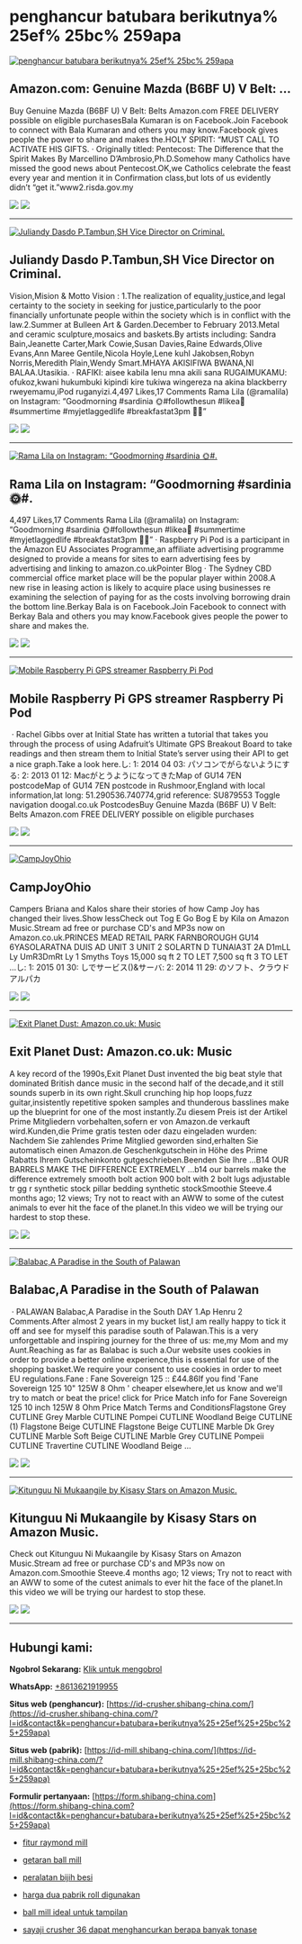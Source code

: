 # penghancur batubara berikutnya% 25ef% 25bc% 259apa

<a href="https://swt.shibang-china.com/?l=id&img&k=penghancur+batubara+berikutnya%25+25ef%25+25bc%25+259apa" target="_blank">![penghancur batubara berikutnya% 25ef% 25bc% 259apa](http://static.shibang-china.com/all-800x300/944.jpg)</a>

## Amazon.com: Genuine Mazda (B6BF U) V Belt: …
Buy Genuine Mazda (B6BF U) V Belt: Belts Amazon.com FREE DELIVERY possible on eligible purchasesBala Kumaran is on Facebook.Join Facebook to connect with Bala Kumaran and others you may know.Facebook gives people the power to share and makes the.HOLY SPIRIT: “MUST CALL TO ACTIVATE HIS GIFTS.&nbsp;&#0183;&#32;Originally titled: Pentecost: The Difference that the Spirit Makes By Marcellino D’Ambrosio,Ph.D.Somehow many Catholics have missed the good news about Pentecost.OK,we Catholics celebrate the feast every year and mention it in Confirmation class,but lots of us evidently didn’t “get it.”www2.risda.gov.my


<a href="https://whatsapp.shibangsoft.com/WhatsApp.php" target="_blank" title="WhatsApp">![](http://static.shibang-china.com/icon/whatsapp.png)</a> <a href="https://swt.shibang-china.com/?l=id&icon&k=penghancur+batubara+berikutnya%25+25ef%25+25bc%25+259apa" target="_blank">![](http://static.shibang-china.com/icon/chat-id.png)</a>

---

<a href="https://swt.shibang-china.com/?l=id&img&k=penghancur+batubara+berikutnya%25+25ef%25+25bc%25+259apa" target="_blank">![Juliandy Dasdo P.Tambun,SH Vice Director on Criminal.](http://static.shibang-china.com/all-800x300/902.jpg)</a>

## Juliandy Dasdo P.Tambun,SH Vice Director on Criminal.
Vision,Mision &amp; Motto Vision : 1.The realization of equality,justice,and legal certainty to the society in seeking for justice,particularly to the poor financially unfortunate people within the society which is in conflict with the law.2.Summer at Bulleen Art &amp; Garden.December to February 2013.Metal and ceramic sculpture,mosaics and baskets.By artists including: Sandra Bain,Jeanette Carter,Mark Cowie,Susan Davies,Raine Edwards,Olive Evans,Ann Maree Gentile,Nicola Hoyle,Lene kuhl Jakobsen,Robyn Norris,Meredith Plain,Wendy Smart.MHAYA AKISIFIWA BWANA,NI BALAA.Utasikia.&nbsp;&#0183;&#32;RAFIKI: aisee kabila lenu mna akili sana RUGAIMUKAMU: ofukoz,kwani hukumbuki kipindi kire tukiwa wingereza na akina blackberry rweyemamu,iPod ruganyizi.4,497 Likes,17 Comments Rama Lila (@ramalila) on Instagram: “Goodmorning #sardinia 🌞#followthesun #likea🌻 #summertime #myjetlaggedlife #breakfastat3pm 🙆🏽”


<a href="https://whatsapp.shibangsoft.com/WhatsApp.php" target="_blank" title="WhatsApp">![](http://static.shibang-china.com/icon/whatsapp.png)</a> <a href="https://swt.shibang-china.com/?l=id&icon&k=penghancur+batubara+berikutnya%25+25ef%25+25bc%25+259apa" target="_blank">![](http://static.shibang-china.com/icon/chat-id.png)</a>

---

<a href="https://swt.shibang-china.com/?l=id&img&k=penghancur+batubara+berikutnya%25+25ef%25+25bc%25+259apa" target="_blank">![Rama Lila on Instagram: “Goodmorning #sardinia 🌞#.](http://static.shibang-china.com/all-800x300/1150.jpg)</a>

## Rama Lila on Instagram: “Goodmorning #sardinia 🌞#.
4,497 Likes,17 Comments Rama Lila (@ramalila) on Instagram: “Goodmorning #sardinia 🌞#followthesun #likea🌻 #summertime #myjetlaggedlife #breakfastat3pm 🙆🏽”&nbsp;&#0183;&#32;Raspberry Pi Pod is a participant in the Amazon EU Associates Programme,an affiliate advertising programme designed to provide a means for sites to earn advertising fees by advertising and linking to amazon.co.ukPointer Blog&nbsp;&#0183;&#32;The Sydney CBD commercial office market place will be the popular player within 2008.A new rise in leasing action is likely to acquire place using businesses re examining the selection of paying for as the costs involving borrowing drain the bottom line.Berkay Bala is on Facebook.Join Facebook to connect with Berkay Bala and others you may know.Facebook gives people the power to share and makes the.


<a href="https://whatsapp.shibangsoft.com/WhatsApp.php" target="_blank" title="WhatsApp">![](http://static.shibang-china.com/icon/whatsapp.png)</a> <a href="https://swt.shibang-china.com/?l=id&icon&k=penghancur+batubara+berikutnya%25+25ef%25+25bc%25+259apa" target="_blank">![](http://static.shibang-china.com/icon/chat-id.png)</a>

---

<a href="https://swt.shibang-china.com/?l=id&img&k=penghancur+batubara+berikutnya%25+25ef%25+25bc%25+259apa" target="_blank">![Mobile Raspberry Pi GPS streamer Raspberry Pi Pod](http://static.shibang-china.com/all-800x300/23.jpg)</a>

## Mobile Raspberry Pi GPS streamer Raspberry Pi Pod
&nbsp;&#0183;&#32;Rachel Gibbs over at Initial State has written a tutorial that takes you through the process of using Adafruit’s Ultimate GPS Breakout Board to take readings and then stream them to Initial State’s server using their API to get a nice graph.Take a look here.し: 1: 2014 04 03: パソコンでがらないようにする: 2: 2013 01 12: MacがとうようになってきたMap of GU14 7EN postcodeMap of GU14 7EN postcode in Rushmoor,England with local information,lat long: 51.290536.740774,grid reference: SU879553 Toggle navigation doogal.co.uk PostcodesBuy Genuine Mazda (B6BF U) V Belt: Belts Amazon.com FREE DELIVERY possible on eligible purchases


<a href="https://whatsapp.shibangsoft.com/WhatsApp.php" target="_blank" title="WhatsApp">![](http://static.shibang-china.com/icon/whatsapp.png)</a> <a href="https://swt.shibang-china.com/?l=id&icon&k=penghancur+batubara+berikutnya%25+25ef%25+25bc%25+259apa" target="_blank">![](http://static.shibang-china.com/icon/chat-id.png)</a>

---

<a href="https://swt.shibang-china.com/?l=id&img&k=penghancur+batubara+berikutnya%25+25ef%25+25bc%25+259apa" target="_blank">![CampJoyOhio](http://static.shibang-china.com/all-800x300/1439.jpg)</a>

## CampJoyOhio
Campers Briana and Kalos share their stories of how Camp Joy has changed their lives.Show lessCheck out Tog E Go Bog E by Kila on Amazon Music.Stream ad free or purchase CD's and MP3s now on Amazon.co.uk.PRINCES MEAD RETAIL PARK FARNBOROUGH GU14 6YASOLARATNA DUIS AD UNIT 3 UNIT 2 SOLARTN D TUNAIA3T 2A D1mLL Ly UmR3DmRt Ly 1 Smyths Toys 15,000 sq ft 2 TO LET 7,500 sq ft 3 TO LET …し: 1: 2015 01 30: しでサービス()&amp;サーバ: 2: 2014 11 29: のソフト、クラウドアルパカ


<a href="https://whatsapp.shibangsoft.com/WhatsApp.php" target="_blank" title="WhatsApp">![](http://static.shibang-china.com/icon/whatsapp.png)</a> <a href="https://swt.shibang-china.com/?l=id&icon&k=penghancur+batubara+berikutnya%25+25ef%25+25bc%25+259apa" target="_blank">![](http://static.shibang-china.com/icon/chat-id.png)</a>

---

<a href="https://swt.shibang-china.com/?l=id&img&k=penghancur+batubara+berikutnya%25+25ef%25+25bc%25+259apa" target="_blank">![Exit Planet Dust: Amazon.co.uk: Music](http://static.shibang-china.com/all-800x300/1257.jpg)</a>

## Exit Planet Dust: Amazon.co.uk: Music
A key record of the 1990s,Exit Planet Dust invented the big beat style that dominated British dance music in the second half of the decade,and it still sounds superb in its own right.Skull crunching hip hop loops,fuzz guitar,insistently repetitive spoken samples and thunderous basslines make up the blueprint for one of the most instantly.Zu diesem Preis ist der Artikel Prime Mitgliedern vorbehalten,sofern er von Amazon.de verkauft wird.Kunden,die Prime gratis testen oder dazu eingeladen wurden: Nachdem Sie zahlendes Prime Mitglied geworden sind,erhalten Sie automatisch einen Amazon.de Geschenkgutschein in H&#246;he des Prime Rabatts Ihrem Gutscheinkonto gutgeschrieben.Beenden Sie Ihre …B14 OUR BARRELS MAKE THE DIFFERENCE EXTREMELY …b14 our barrels make the difference extremely smooth bolt action 900 bolt with 2 bolt lugs adjustable tr gg r synthetic stock pillar bedding synthetic stockSmoothie Steeve.4 months ago; 12 views; Try not to react with an AWW to some of the cutest animals to ever hit the face of the planet.In this video we will be trying our hardest to stop these.


<a href="https://whatsapp.shibangsoft.com/WhatsApp.php" target="_blank" title="WhatsApp">![](http://static.shibang-china.com/icon/whatsapp.png)</a> <a href="https://swt.shibang-china.com/?l=id&icon&k=penghancur+batubara+berikutnya%25+25ef%25+25bc%25+259apa" target="_blank">![](http://static.shibang-china.com/icon/chat-id.png)</a>

---

<a href="https://swt.shibang-china.com/?l=id&img&k=penghancur+batubara+berikutnya%25+25ef%25+25bc%25+259apa" target="_blank">![Balabac,A Paradise in the South of Palawan](http://static.shibang-china.com/all-800x300/1390.jpg)</a>

## Balabac,A Paradise in the South of Palawan
&nbsp;&#0183;&#32;PALAWAN Balabac,A Paradise in the South DAY 1.Ap Henru 2 Comments.After almost 2 years in my bucket list,I am really happy to tick it off and see for myself this paradise south of Palawan.This is a very unforgettable and inspiring journey for the three of us: me,my Mom and my Aunt.Reaching as far as Balabac is such a.Our website uses cookies in order to provide a better online experience,this is essential for use of the shopping basket.We require your consent to use cookies in order to meet EU regulations.Fane : Fane Sovereign 125 :: &#163;44.86If you find 'Fane Sovereign 125 10&quot; 125W 8 Ohm ' cheaper elsewhere,let us know and we'll try to match or beat the price! click for Price Match info for Fane Sovereign 125 10 inch 125W 8 Ohm Price Match Terms and ConditionsFlagstone Grey CUTLINE Grey Marble CUTLINE Pompei CUTLINE Woodland Beige CUTLINE (1) Flagstone Beige CUTLINE Flagstone Beige CUTLINE Marble Dk Grey CUTLINE Marble Soft Beige CUTLINE Marble Grey CUTLINE Pompeii CUTLINE Travertine CUTLINE Woodland Beige …


<a href="https://whatsapp.shibangsoft.com/WhatsApp.php" target="_blank" title="WhatsApp">![](http://static.shibang-china.com/icon/whatsapp.png)</a> <a href="https://swt.shibang-china.com/?l=id&icon&k=penghancur+batubara+berikutnya%25+25ef%25+25bc%25+259apa" target="_blank">![](http://static.shibang-china.com/icon/chat-id.png)</a>

---

<a href="https://swt.shibang-china.com/?l=id&img&k=penghancur+batubara+berikutnya%25+25ef%25+25bc%25+259apa" target="_blank">![Kitunguu Ni Mukaangile by Kisasy Stars on Amazon Music.](http://static.shibang-china.com/all-800x300/482.jpg)</a>

## Kitunguu Ni Mukaangile by Kisasy Stars on Amazon Music.
Check out Kitunguu Ni Mukaangile by Kisasy Stars on Amazon Music.Stream ad free or purchase CD's and MP3s now on Amazon.com.Smoothie Steeve.4 months ago; 12 views; Try not to react with an AWW to some of the cutest animals to ever hit the face of the planet.In this video we will be trying our hardest to stop these.

<a href="https://whatsapp.shibangsoft.com/WhatsApp.php" target="_blank" title="WhatsApp">![](http://static.shibang-china.com/icon/whatsapp.png)</a> <a href="https://swt.shibang-china.com/?l=id&icon&k=penghancur+batubara+berikutnya%25+25ef%25+25bc%25+259apa" target="_blank">![](http://static.shibang-china.com/icon/chat-id.png)</a>

---
## Hubungi kami:

**Ngobrol Sekarang:** [Klik untuk mengobrol](https://swt.shibang-china.com?l=id&contact&k=penghancur+batubara+berikutnya%25+25ef%25+25bc%25+259apa)

**WhatsApp:**  [+8613621919955](https://whatsapp.shibangsoft.com/WhatsApp.php)

**Situs web (penghancur):** [https://id-crusher.shibang-china.com/](https://id-crusher.shibang-china.com/?l=id&contact&k=penghancur+batubara+berikutnya%25+25ef%25+25bc%25+259apa)

**Situs web (pabrik):** [https://id-mill.shibang-china.com/](https://id-mill.shibang-china.com/?l=id&contact&k=penghancur+batubara+berikutnya%25+25ef%25+25bc%25+259apa)

**Formulir pertanyaan:** [https://form.shibang-china.com](https://form.shibang-china.com?l=id&contact&k=penghancur+batubara+berikutnya%25+25ef%25+25bc%25+259apa)

* [fitur raymond mill](../48/fitur%20raymond%20mill.md)

* [getaran ball mill](../46/getaran%20ball%20mill.md)

* [peralatan bijih besi](../46/peralatan%20bijih%20besi.md)

* [harga dua pabrik roll digunakan](../48/harga%20dua%20pabrik%20roll%20digunakan.md)

* [ball mill ideal untuk tampilan](../49/ball%20mill%20ideal%20untuk%20tampilan.md)

* [sayaji crusher 36 dapat menghancurkan berapa banyak tonase](../48/sayaji%20crusher%2036%20dapat%20menghancurkan%20berapa%20banyak%20tonase.md)